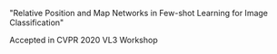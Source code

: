 "Relative Position and Map Networks in Few-shot Learning for Image Classification"

Accepted in CVPR 2020 VL3 Workshop

